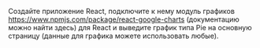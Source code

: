 Создайте приложение React, подключите к нему модуль графиков https://www.npmjs.com/package/react-google-charts (документацию можно найти здесь) для React и выведите график типа Pie на основную страницу (данные для графика можете использовать любые).
